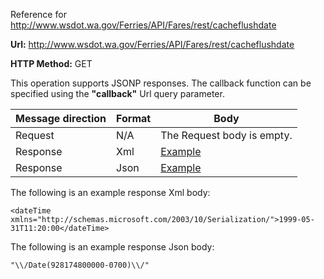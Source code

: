 Reference for http://www.wsdot.wa.gov/Ferries/API/Fares/rest/cacheflushdate

**Url:** http://www.wsdot.wa.gov/Ferries/API/Fares/rest/cacheflushdate

**HTTP Method:** GET

This operation supports JSONP responses. The callback function can be specified using the **"callback"** Url query parameter.

| Message direction | Format | Body |
| --- | --- | --- |
| Request | N/A | The Request body is empty. |
| Response | Xml | [Example](#response-xml) |
| Response | Json | [Example](#response-json) |

The following is an example response Xml body:

```
<dateTime xmlns="http://schemas.microsoft.com/2003/10/Serialization/">1999-05-31T11:20:00</dateTime>
```

The following is an example response Json body:

```
"\\/Date(928174800000-0700)\\/"
```